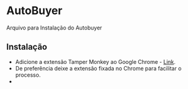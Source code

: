 # AutoBuyer
Arquivo para Instalação do Autobuyer
## Instalação

- Adicione a extensão Tamper Monkey ao Google Chrome - [Link](https://chrome.google.com/webstore/detail/tampermonkey/dhdgffkkebhmkfjojejmpbldmpobfkfo?hl=en-GB).
- De preferência deixe a extensão fixada no Chrome para facilitar o processo.
- 
